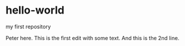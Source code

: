 # hello-world
my first repository

Peter here. This is the first edit with some text. 
And this is the 2nd line.
